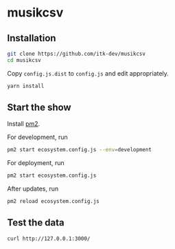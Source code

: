 # musikcsv

## Installation

```sh
git clone https://github.com/itk-dev/musikcsv
cd musikcsv
```

Copy `config.js.dist` to `config.js` and edit appropriately.

```sh
yarn install
```

## Start the show

Install [pm2](https://pm2.keymetrics.io/).

For development, run

```sh
pm2 start ecosystem.config.js --env=development
```

For deployment, run

```sh
pm2 start ecosystem.config.js
```

After updates, run

```sh
pm2 reload ecosystem.config.js
```

## Test the data

```sh
curl http://127.0.0.1:3000/
```
